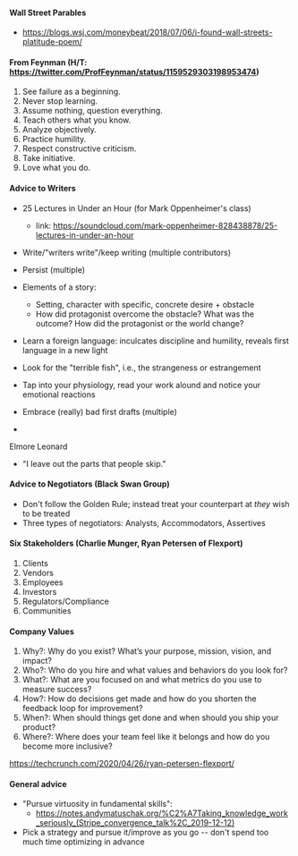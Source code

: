 #### Wall Street Parables
  * https://blogs.wsj.com/moneybeat/2018/07/06/i-found-wall-streets-platitude-poem/

#### From Feynman (H/T: https://twitter.com/ProfFeynman/status/1159529303198953474)
  1. See failure as a beginning.
  1. Never stop learning.
  1. Assume nothing, question everything.
  1. Teach others what you know.
  1. Analyze objectively.
  1. Practice humility.
  1. Respect constructive criticism.
  1. Take initiative.
  1. Love what you do. 

#### Advice to Writers
  * 25 Lectures in Under an Hour (for Mark Oppenheimer's class)
    * link: https://soundcloud.com/mark-oppenheimer-828438878/25-lectures-in-under-an-hour

  * Write/"writers write"/keep writing (multiple contributors)
  * Persist (multiple)
  * Elements of a story:
    * Setting, character with specific, concrete desire + obstacle
    * How did protagonist overcome the obstacle? What was the outcome? How did the protagonist or the world change?
  * Learn a foreign language: inculcates discipline and humility, reveals first language in a new light
  * Look for the "terrible fish", i.e., the strangeness or estrangement
  * Tap into your physiology, read your work alound and notice your emotional reactions
  * Embrace (really) bad first drafts (multiple)
  * 

  Elmore Leonard
  * "I leave out the parts that people skip."

#### Advice to Negotiators (Black Swan Group)
  * Don't follow the Golden Rule; instead treat your counterpart at *they* wish to be treated
  * Three types of negotiators: Analysts, Accommodators, Assertives

#### Six Stakeholders (Charlie Munger, Ryan Petersen of Flexport)
  1. Clients
  1. Vendors
  1. Employees
  1. Investors
  1. Regulators/Compliance
  1. Communities

#### Company Values
  1. Why?: Why do you exist? What’s your purpose, mission, vision, and impact?
  1. Who?: Who do you hire and what values and behaviors do you look for?
  1. What?: What are you focused on and what metrics do you use to measure success?
  1. How?: How do decisions get made and how do you shorten the feedback loop for improvement?
  1. When?: When should things get done and when should you ship your product?
  1. Where?: Where does your team feel like it belongs and how do you become more inclusive?

  https://techcrunch.com/2020/04/26/ryan-petersen-flexport/

#### General advice
  * "Pursue virtuosity in fundamental skills":
    * https://notes.andymatuschak.org/%C2%A7Taking_knowledge_work_seriously_(Stripe_convergence_talk%2C_2019-12-12)
  * Pick a strategy and pursue it/improve as you go -- don't spend too much time optimizing in advance



